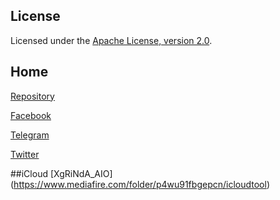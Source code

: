 
## License

Licensed under the [Apache License, version 2.0](https://www.apache.org/licenses/LICENSE-2.0.html).

## Home
[Repository](http://github.com/tungblack)

[Facebook](http://facebook.com/tomkit.root)

[Telegram](http://t.me/tungblack)

[Twitter](https://twitter.com/tungblck1)

##iCloud [XgRiNdA_AIO] (https://www.mediafire.com/folder/p4wu91fbgepcn/icloudtool)

